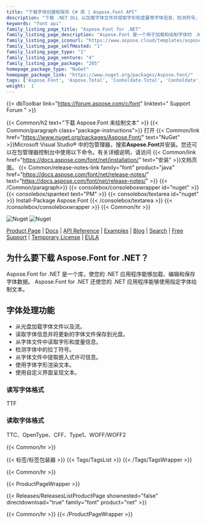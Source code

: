 ```yaml
---
title: "下载字体创建和保存 C# 库 | Aspose.Font API"
description: "下载 .NET DLL 以加载字体文件并提取字形和度量等字体信息、检测符号、提取许可证和使用字体字形渲染文本。"
keywords: "font api"
family_listing_page_title: "Aspose.Font for .NET"
family_listing_page_description: "Aspose.Font 是一个用于加载和绘制字体的 .NET 库。它支持多种字体格式，例如 TrueType、CFF、OpenType 和 Type1。 Font API 提供了加载字体的功能，以便收集有关其数据结构以及支持的字形的信息。"
family_listing_page_iconurl: "https://www.aspose.cloud/templates/aspose/App_Themes/V3/images/font/272x272/aspose_font-for-net.png"
family_listing_page_selfHosted: "1"
family_listing_page_type: "1"
family_listing_page_venture: "4"
family_listing_page_package: "265"
homepage_package_type: "NuGet"
homepage_package_link: "https://www.nuget.org/packages/Aspose.Font/"
tags: ['Aspose.Font', 'Aspose.Total', 'Conholdate.Total', 'Conholdate', 'Windows-Forms', 'WinForms', 'Web-Forms', 'VisualStudio', 'Visual-Studio', 'Component', 'Assembly', 'Library', 'API', 'On-premise-API', 'Microsoft', 'MVC', '.Net-Core', '.Net-Standard', '.NetCore', '.NetStandard', '.NetStandard2.0', 'Standard', 'C#', 'CSharp', 'VB.NET', 'ASP.NET', 'Azure', 'TTF', 'TTC', 'OpenType', 'CFF', 'Type1', 'TrueType', 'PostScript', 'Glyphs', 'Metrics-CFF', 'Render-Text', 'EOT', 'FNTDATA', 'WOFF', 'WOFF2', 'Linux', 'macOS', 'Windows', 'Curve', 'Line', 'Drawing', 'Font-Drawing', 'Font-Encoding']
weight:  1
---
```


{{< dbToolbar link="https://forum.aspose.com/c/font" linktext=" Support Forum " >}}

{{< Common/h2 text="下载 Aspose.Font 来绘制文本"  >}}
{{< Common/paragraph class="package-instructions">}}
打开
{{< Common/link href="https://www.nuget.org/packages/Aspose.Font/" text="NuGet"  >}}Microsoft Visual Studio® 中的包管理器，搜索<b>Aspose.Font</b>并安装。您还可以在包管理器控制台中使用以下命令。有关详细说明，请访问
{{< Common/link href="https://docs.aspose.com/font/net/installation/" text="安装"  >}}文档页面。
{{< Common/release-notes-link family="font" product="java" href="https://docs.aspose.com/font/net/release-notes/" text="https://docs.aspose.com/font/net/release-notes/"  >}}
{{< /Common/paragraph>}}
{{< consolebox/consoleboxwrapper id="nuget" >}}
       {{< consolebox/spantext text="PM" >}}
       {{< consolebox/textarea id="nuget" >}} Install-Package Aspose.Font {{< /consolebox/textarea >}}
{{< /consolebox/consoleboxwrapper >}}
{{< Common/hr >}}

![Nuget](https://img.shields.io/nuget/v/Aspose.Font) ![Nuget](https://img.shields.io/nuget/dt/Aspose.Font?label=nuget%20downloads)

[Product Page](https://products.aspose.com/font/net/) | [Docs](https://docs.aspose.com/font/net/) | [API Reference](https://reference.aspose.com/font/net/) | [Examples](https://github.com/aspose-font/Aspose.Font-for-.NET/tree/master/Examples) | [Blog](https://blog.aspose.com/category/font/) | [Search](https://search.aspose.com/) | [Free Support](https://forum.aspose.com/c/font) | [Temporary License](https://purchase.aspose.com/temporary-license) | [EULA](https://about.aspose.com/legal/eula/)

## 为什么要下载 Aspose.Font for .NET？

Aspose.Font for .NET 是一个库，使您的 .NET 应用程序能够加载、编辑和保存字体数据。 Aspose.Font for .NET 还使您的 .NET 应用程序能够使用指定字体绘制文本。

## 字体处理功能

- 从光盘加载字体文件以及流。
- 读取字体信息并将更新的字体文件保存到光盘。
- 从字体文件中读取字形和度量信息。
- 检测字体中的拉丁符号。
- 从字体文件中提取嵌入式许可信息。
- 使用字体字形渲染文本。
- 使用自定义界面呈现文本。

### 读写字体格式

TTF

### 读取字体格式

TTC、OpenType、CFF、Type1、WOFF/WOFF2

{{< Common/hr >}}

{{< 标签/标签包装器 >}}
 {{< Tags/TagsList >}}
{{< /Tags/TagsWrapper >}}

{{< Common/hr >}}

{{< ProductPageWrapper >}}
<!-- ReleasesListProductPage-->
   {{< Releases/ReleasesListProductPage shownested="false"  directdownload="true" family="font" product="net" >}}
<!-- /ReleasesListProductPage-->
{{< Common/hr >}}
{{< /ProductPageWrapper >}}

